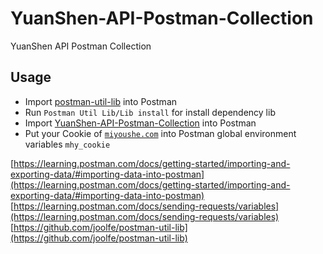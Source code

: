 # YuanShen-API-Postman-Collection
YuanShen API Postman Collection

## Usage
- Import [postman-util-lib](https://raw.githubusercontent.com/joolfe/postman-util-lib/master/postman/PostmanUtilityLibv21.postman_collection.json) into Postman 
- Run `Postman Util Lib/Lib install` for install dependency lib
- Import [YuanShen-API-Postman-Collection](https://raw.githubusercontent.com/MUedsa/YuanShen-API-Postman-Collection/main/Yuanshen.postman_collection.json) into Postman
- Put your Cookie of [`miyoushe.com`](https://www.miyoushe.com/ys)  into Postman global environment variables `mhy_cookie`

[https://learning.postman.com/docs/getting-started/importing-and-exporting-data/#importing-data-into-postman](https://learning.postman.com/docs/getting-started/importing-and-exporting-data/#importing-data-into-postman)
[https://learning.postman.com/docs/sending-requests/variables](https://learning.postman.com/docs/sending-requests/variables)
[https://github.com/joolfe/postman-util-lib](https://github.com/joolfe/postman-util-lib)
